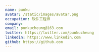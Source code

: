 ```yaml
---
name: punku
avatar: /static/images/avatar.png
occupation: 软件工程师
company:   
email: punkucheung@163.com
twitter: https://twitter.com/punkucheung
linkedin: https://www.linkedin.com
github: https://github.com
---
```









